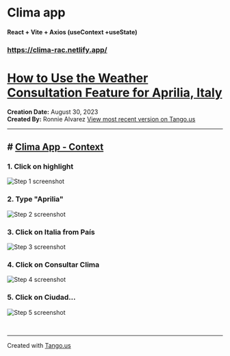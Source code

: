 # Clima app

#### React + Vite + Axios (useContext +useState)

### https://clima-rac.netlify.app/

# [How to Use the Weather Consultation Feature for Aprilia, Italy](https://app.tango.us/app/workflow/fb0f4d53-00f6-4e4a-b33b-1758b959722b?utm_source=markdown&utm_medium=markdown&utm_campaign=workflow%20export%20links)

**Creation Date:** August 30, 2023  
**Created By:** Ronnie Alvarez [View most recent version on Tango.us](https://app.tango.us/app/workflow/fb0f4d53-00f6-4e4a-b33b-1758b959722b?utm_source=markdown&utm_medium=markdown&utm_campaign=workflow%20export%20links)

---

## # [Clima App - Context](http://localhost:5173/)

### 1. Click on highlight

![Step 1 screenshot](https://images.tango.us/workflows/fb0f4d53-00f6-4e4a-b33b-1758b959722b/steps/8019a57b-940a-40ef-9c88-f8aba1aa7f65/ad900731-a99f-44cd-b612-a994c20e5f83.png?crop=focalpoint&fit=crop&w=1200&border=2%2CF4F2F7&border-radius=8%2C8%2C8%2C8&border-radius-inner=8%2C8%2C8%2C8&blend-align=bottom&blend-mode=normal&blend-x=0&blend-w=1200&blend64=aHR0cHM6Ly9pbWFnZXMudGFuZ28udXMvc3RhdGljL21hZGUtd2l0aC10YW5nby13YXRlcm1hcmstdjIucG5n)

### 2. Type "Aprilia"

![Step 2 screenshot](https://images.tango.us/workflows/fb0f4d53-00f6-4e4a-b33b-1758b959722b/steps/b53f9712-3cb9-4014-a9ec-97ff3f8cb0a1/6db2ba73-a007-46c0-abb8-16b07638e671.png?crop=focalpoint&fit=crop&fp-x=0.3070&fp-y=0.2968&fp-z=1.7600&w=1200&border=2%2CF4F2F7&border-radius=8%2C8%2C8%2C8&border-radius-inner=8%2C8%2C8%2C8&blend-align=bottom&blend-mode=normal&blend-x=0&blend-w=1200&blend64=aHR0cHM6Ly9pbWFnZXMudGFuZ28udXMvc3RhdGljL21hZGUtd2l0aC10YW5nby13YXRlcm1hcmstdjIucG5n&mark-x=317&mark-y=345&m64=aHR0cHM6Ly9pbWFnZXMudGFuZ28udXMvc3RhdGljL2JsYW5rLnBuZz9tYXNrPWNvcm5lcnMmYm9yZGVyPTYlMkNGRjc0NDImdz01NjYmaD03NSZmaXQ9Y3JvcCZjb3JuZXItcmFkaXVzPTEw)

### 3. Click on Italia from País

![Step 3 screenshot](https://images.tango.us/workflows/fb0f4d53-00f6-4e4a-b33b-1758b959722b/steps/ad0564bc-49df-46cb-bdab-cf68a7510c4b/5ce67360-a720-4cda-9ea9-2fe0bd39cab7.png?crop=focalpoint&fit=crop&fp-x=0.3070&fp-y=0.3887&fp-z=1.7600&w=1200&border=2%2CF4F2F7&border-radius=8%2C8%2C8%2C8&border-radius-inner=8%2C8%2C8%2C8&blend-align=bottom&blend-mode=normal&blend-x=0&blend-w=1200&blend64=aHR0cHM6Ly9pbWFnZXMudGFuZ28udXMvc3RhdGljL21hZGUtd2l0aC10YW5nby13YXRlcm1hcmstdjIucG5n&mark-x=317&mark-y=345&m64=aHR0cHM6Ly9pbWFnZXMudGFuZ28udXMvc3RhdGljL2JsYW5rLnBuZz9tYXNrPWNvcm5lcnMmYm9yZGVyPTYlMkNGRjc0NDImdz01NjYmaD03NSZmaXQ9Y3JvcCZjb3JuZXItcmFkaXVzPTEw)

### 4. Click on Consultar Clima

![Step 4 screenshot](https://images.tango.us/workflows/fb0f4d53-00f6-4e4a-b33b-1758b959722b/steps/ce8133c8-f789-4b8e-ade1-d4e55d637843/86331642-9039-4e54-8785-1807deac6f47.png?crop=focalpoint&fit=crop&fp-x=0.3013&fp-y=0.4684&fp-z=1.7957&w=1200&border=2%2CF4F2F7&border-radius=8%2C8%2C8%2C8&border-radius-inner=8%2C8%2C8%2C8&blend-align=bottom&blend-mode=normal&blend-x=0&blend-w=1200&blend64=aHR0cHM6Ly9pbWFnZXMudGFuZ28udXMvc3RhdGljL21hZGUtd2l0aC10YW5nby13YXRlcm1hcmstdjIucG5n&mark-x=323&mark-y=343&m64=aHR0cHM6Ly9pbWFnZXMudGFuZ28udXMvc3RhdGljL2JsYW5rLnBuZz9tYXNrPWNvcm5lcnMmYm9yZGVyPTYlMkNGRjc0NDImdz01NTQmaD03OSZmaXQ9Y3JvcCZjb3JuZXItcmFkaXVzPTEw)

### 5. Click on Ciudad…

![Step 5 screenshot](https://images.tango.us/workflows/fb0f4d53-00f6-4e4a-b33b-1758b959722b/steps/6d52625a-c7ba-4331-9fec-5ba165dc506f/9c33864c-b046-4c3c-9777-0dd202dccc76.png?crop=focalpoint&fit=crop&fp-x=0.5004&fp-y=0.3848&fp-z=1.1363&w=1200&border=2%2CF4F2F7&border-radius=8%2C8%2C8%2C8&border-radius-inner=8%2C8%2C8%2C8&blend-align=bottom&blend-mode=normal&blend-x=0&blend-w=1200&blend64=aHR0cHM6Ly9pbWFnZXMudGFuZ28udXMvc3RhdGljL21hZGUtd2l0aC10YW5nby13YXRlcm1hcmstdjIucG5n&mark-x=81&mark-y=154&m64=aHR0cHM6Ly9pbWFnZXMudGFuZ28udXMvc3RhdGljL2JsYW5rLnBuZz9tYXNrPWNvcm5lcnMmYm9yZGVyPTYlMkNGRjc0NDImdz0xMDM3Jmg9MzYxJmZpdD1jcm9wJmNvcm5lci1yYWRpdXM9MTA%3D)

<br/>

---

Created with [Tango.us](https://tango.us?utm_source=markdown&utm_medium=markdown&utm_campaign=workflow%20export%20links)
